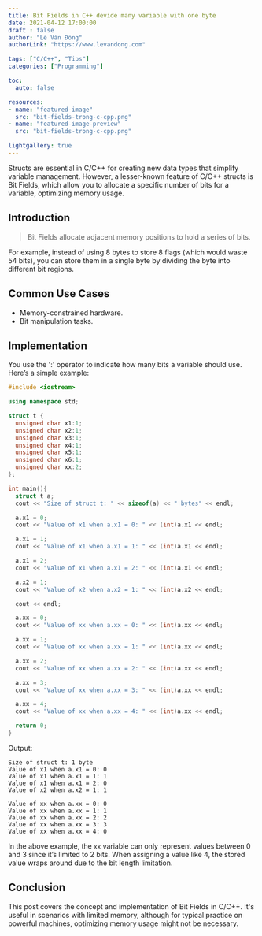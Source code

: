 ```yaml
---
title: Bit Fields in C++ devide many variable with one byte
date: 2021-04-12 17:00:00
draft : false
author: "Lê Văn Đông"
authorLink: "https://www.levandong.com"

tags: ["C/C++", "Tips"]
categories: ["Programming"]

toc:
  auto: false

resources:
- name: "featured-image"
  src: "bit-fields-trong-c-cpp.png"
- name: "featured-image-preview"
  src: "bit-fields-trong-c-cpp.png"

lightgallery: true
---
```


Structs are essential in C/C++ for creating new data types that simplify variable management. However, a lesser-known feature of C/C++ structs is Bit Fields, which allow you to allocate a specific number of bits for a variable, optimizing memory usage.
## Introduction

> Bit Fields allocate adjacent memory positions to hold a series of bits.

For example, instead of using 8 bytes to store 8 flags (which would waste 54 bits), you can store them in a single byte by dividing the byte into different bit regions.
## Common Use Cases

- Memory-constrained hardware.
- Bit manipulation tasks.

## Implementation

You use the ':' operator to indicate how many bits a variable should use. Here’s a simple example:

```cpp
#include <iostream>

using namespace std;

struct t {
  unsigned char x1:1;
  unsigned char x2:1;
  unsigned char x3:1;
  unsigned char x4:1;
  unsigned char x5:1;
  unsigned char x6:1;
  unsigned char xx:2;
};

int main(){
  struct t a;
  cout << "Size of struct t: " << sizeof(a) << " bytes" << endl;

  a.x1 = 0;
  cout << "Value of x1 when a.x1 = 0: " << (int)a.x1 << endl;

  a.x1 = 1;
  cout << "Value of x1 when a.x1 = 1: " << (int)a.x1 << endl;

  a.x1 = 2;
  cout << "Value of x1 when a.x1 = 2: " << (int)a.x1 << endl;

  a.x2 = 1;
  cout << "Value of x2 when a.x2 = 1: " << (int)a.x2 << endl;

  cout << endl;

  a.xx = 0;
  cout << "Value of xx when a.xx = 0: " << (int)a.xx << endl;

  a.xx = 1;
  cout << "Value of xx when a.xx = 1: " << (int)a.xx << endl;

  a.xx = 2;
  cout << "Value of xx when a.xx = 2: " << (int)a.xx << endl;

  a.xx = 3;
  cout << "Value of xx when a.xx = 3: " << (int)a.xx << endl;

  a.xx = 4;
  cout << "Value of xx when a.xx = 4: " << (int)a.xx << endl;

  return 0;
}
```

Output:

```
Size of struct t: 1 byte
Value of x1 when a.x1 = 0: 0
Value of x1 when a.x1 = 1: 1
Value of x1 when a.x1 = 2: 0
Value of x2 when a.x2 = 1: 1

Value of xx when a.xx = 0: 0
Value of xx when a.xx = 1: 1
Value of xx when a.xx = 2: 2
Value of xx when a.xx = 3: 3
Value of xx when a.xx = 4: 0
```

In the above example, the `xx` variable can only represent values between 0 and 3 since it’s limited to 2 bits. When assigning a value like 4, the stored value wraps around due to the bit length limitation.

## Conclusion

This post covers the concept and implementation of Bit Fields in C/C++. It's useful in scenarios with limited memory, although for typical practice on powerful machines, optimizing memory usage might not be necessary.